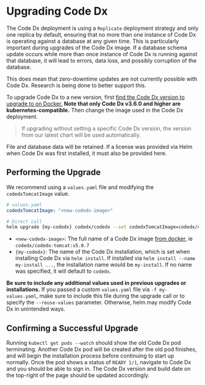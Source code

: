 # Upgrading Code Dx

The Code Dx deployment is using a `Replicate` deployment strategy and only one replica by default, ensuring that no more than one instance of Code Dx is operating against a database at any given time. This is particularly important during upgrades of the Code Dx image. If a database schema update occurs while more than once instance of Code Dx is running against that database, it will lead to errors, data loss, and possibly corruption of the database.

This does mean that zero-downtime updates are not currently possible with Code Dx. Research is being done to better support this.

To upgrade Code Dx to a new version, first [find the Code Dx version to upgrade to on Docker.](https://hub.docker.com/r/codedx/codedx-tomcat/tags) **Note that only Code Dx v3.6.0 and higher are kubernetes-compatible.** Then change the image used in the Code Dx deployment.

> If upgrading without setting a specific Code Dx version, the version from our latest chart will be used automatically.

File and database data will be retained. If a license was provided via Helm when Code Dx was first installed, it must also be provided here.

## Performing the Upgrade

We recommend using a `values.yaml` file and modifying the `codedxTomcatImage` value.

```yaml
# values.yaml
codedxTomcatImage: "<new-codedx-image>"
```

```bash
# Direct call
helm upgrade {my-codedx} codedx/codedx --set codedxTomcatImage=codedx/codedx-tomcat:vX.Y.Z
```

- `<new-codedx-image>`: The full name of a Code Dx image [from docker](https://hub.docker.com/r/codedx/codedx-tomcat/tags), ie `codedx/codedx-tomcat:v5.0.7`
- `{my-codedx}`: The name of the Code Dx installation, which is set when installing Code Dx via `helm install`. If installed via `helm install --name my-install ...`, the installation name would be `my-install`. If no name was specified, it will default to `codedx`.

**Be sure to include any additional values used in previous upgrades or installations.** If you passed a custom `values.yaml` file via `-f my-values.yaml`, make sure to include this file during the upgrade call or to specify the `--reuse-values` parameter. Otherwise, helm may modify Code Dx in unintended ways.

## Confirming a Successful Upgrade

Running `kubectl get pods --watch` should show the old Code Dx pod terminating. Another Code Dx pod will be created after the old pod finishes, and will begin the installation process before continuing to start up normally. Once the pod shows a status of `READY 1/1`, navigate to Code Dx and you should be able to sign in. The Code Dx version and build date on the top-right of the page should be updated accordingly.
